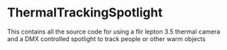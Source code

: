 # ThermalTrackingSpotlight
This contains all the source code for using a flir lepton 3.5 thermal camera and a DMX controlled spotlight to track people or other warm objects
